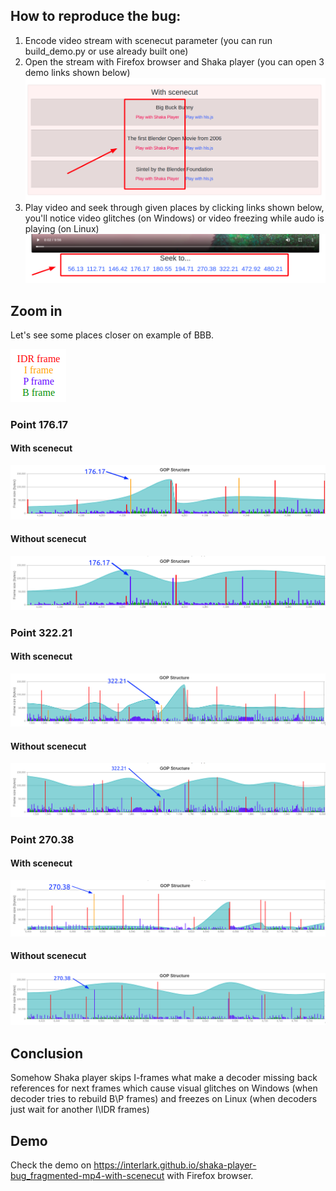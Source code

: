 ## How to reproduce the bug:
1) Encode video stream with scenecut parameter (you can run build_demo.py or use already built one)
2) Open the stream with Firefox browser and Shaka player (you can open 3 demo links shown below)
![Image of Links](https://raw.githubusercontent.com/interlark/shaka-player-bug_fragmented-mp4-with-scenecut/master/images/links.png)
3) Play video and seek through given places by clicking links shown below, you'll notice video glitches (on Windows) or video freezing while audo is playing (on Linux)
![Image of Seeks](https://raw.githubusercontent.com/interlark/shaka-player-bug_fragmented-mp4-with-scenecut/master/images/seeks.png)

## Zoom in
Let's see some places closer on example of BBB.

![Image of Zoom in Legend](https://raw.githubusercontent.com/interlark/shaka-player-bug_fragmented-mp4-with-scenecut/master/images/an_legend.png)

### Point 176.17
#### With scenecut
![Image of Zoom in 1-S](https://raw.githubusercontent.com/interlark/shaka-player-bug_fragmented-mp4-with-scenecut/master/images/an_1_scenecut.png)
#### Without scenecut
![Image of Zoom in 1-NS](https://raw.githubusercontent.com/interlark/shaka-player-bug_fragmented-mp4-with-scenecut/master/images/an_1_no-scenecut.png)

### Point 322.21
#### With scenecut
![Image of Zoom in 1-S](https://raw.githubusercontent.com/interlark/shaka-player-bug_fragmented-mp4-with-scenecut/master/images/an_2_scenecut.png)
#### Without scenecut
![Image of Zoom in 1-NS](https://raw.githubusercontent.com/interlark/shaka-player-bug_fragmented-mp4-with-scenecut/master/images/an_2_no-scenecut.png)

### Point 270.38
#### With scenecut
![Image of Zoom in 1-S](https://raw.githubusercontent.com/interlark/shaka-player-bug_fragmented-mp4-with-scenecut/master/images/an_3_scenecut.png)
#### Without scenecut
![Image of Zoom in 1-NS](https://raw.githubusercontent.com/interlark/shaka-player-bug_fragmented-mp4-with-scenecut/master/images/an_3_no-scenecut.png)

## Conclusion
Somehow Shaka player skips I-frames what make a decoder missing back references for next frames which cause visual glitches on Windows (when decoder tries to rebuild B\P frames) and freezes on Linux (when decoders just wait for another I\IDR frames)

## Demo
Check the demo on https://interlark.github.io/shaka-player-bug_fragmented-mp4-with-scenecut with Firefox browser.
